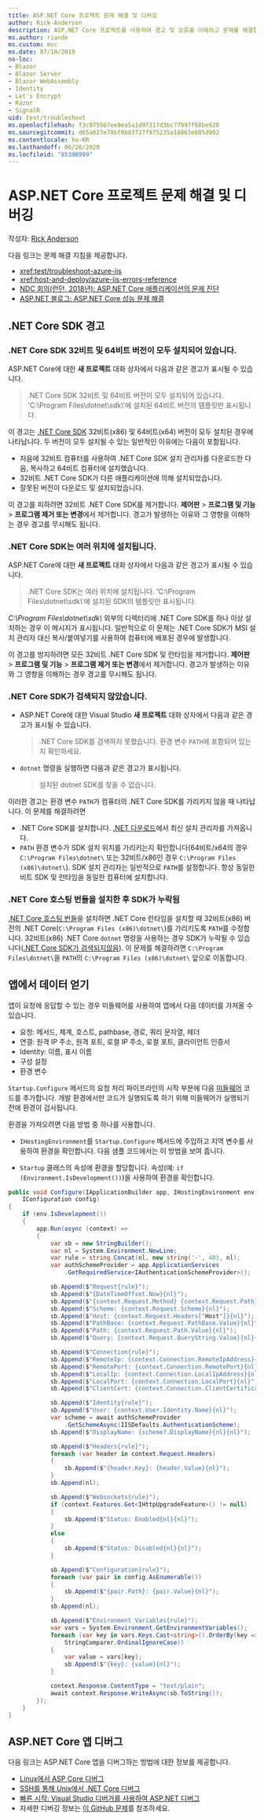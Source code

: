 ```yaml
---
title: ASP.NET Core 프로젝트 문제 해결 및 디버깅
author: Rick-Anderson
description: ASP.NET Core 프로젝트를 사용하여 경고 및 오류를 이해하고 문제를 해결합니다.
ms.author: riande
ms.custom: mvc
ms.date: 07/10/2019
no-loc:
- Blazor
- Blazor Server
- Blazor WebAssembly
- Identity
- Let's Encrypt
- Razor
- SignalR
uid: test/troubleshoot
ms.openlocfilehash: f3c975567ee9ea5a1d9f317d3bc77997f68be928
ms.sourcegitcommit: d65a027e78bf0b83727f975235a18863e685d902
ms.contentlocale: ko-KR
ms.lasthandoff: 06/26/2020
ms.locfileid: "85398999"
---
```

# <a name="troubleshoot-and-debug-aspnet-core-projects"></a>ASP.NET Core 프로젝트 문제 해결 및 디버깅

작성자: [Rick Anderson](https://twitter.com/RickAndMSFT)

다음 링크는 문제 해결 지침을 제공합니다.

* <xref:test/troubleshoot-azure-iis>
* <xref:host-and-deploy/azure-iis-errors-reference>
* [NDC 회의(런던, 2018년): ASP.NET Core 애플리케이션의 문제 진단](https://www.youtube.com/watch?v=RYI0DHoIVaA)
* [ASP.NET 블로그: ASP.NET Core 성능 문제 해결](https://blogs.msdn.microsoft.com/webdev/2018/05/23/asp-net-core-performance-improvements/)

## <a name="net-core-sdk-warnings"></a>.NET Core SDK 경고

### <a name="both-the-32-bit-and-64-bit-versions-of-the-net-core-sdk-are-installed"></a>.NET Core SDK 32비트 및 64비트 버전이 모두 설치되어 있습니다.

ASP.NET Core에 대한 **새 프로젝트** 대화 상자에서 다음과 같은 경고가 표시될 수 있습니다.

> .NET Core SDK 32비트 및 64비트 버전이 모두 설치되어 있습니다. 'C:\\Program Files\\dotnet\\sdk\\'에 설치된 64비트 버전의 템플릿만 표시됩니다.

이 경고는 [.NET Core SDK](https://dotnet.microsoft.com/download/dotnet-core) 32비트(x86) 및 64비트(x64) 버전이 모두 설치된 경우에 나타납니다. 두 버전이 모두 설치될 수 있는 일반적인 이유에는 다음이 포함됩니다.

* 처음에 32비트 컴퓨터를 사용하여 .NET Core SDK 설치 관리자를 다운로드한 다음, 복사하고 64비트 컴퓨터에 설치했습니다.
* 32비트 .NET Core SDK가 다른 애플리케이션에 의해 설치되었습니다.
* 잘못된 버전이 다운로드 및 설치되었습니다.

이 경고를 피하려면 32비트 .NET Core SDK를 제거합니다. **제어판** > **프로그램 및 기능** > **프로그램 제거 또는 변경**에서 제거합니다. 경고가 발생하는 이유와 그 영향을 이해하는 경우 경고를 무시해도 됩니다.

### <a name="the-net-core-sdk-is-installed-in-multiple-locations"></a>.NET Core SDK는 여러 위치에 설치됩니다.

ASP.NET Core에 대한 **새 프로젝트** 대화 상자에서 다음과 같은 경고가 표시될 수 있습니다.

> .NET Core SDK는 여러 위치에 설치됩니다. 'C:\\Program Files\\dotnet\\sdk\\'에 설치된 SDK의 템플릿만 표시됩니다.

*C:\\Program Files\\dotnet\\sdk\\* 외부의 디렉터리에 .NET Core SDK를 하나 이상 설치하는 경우 이 메시지가 표시됩니다. 일반적으로 이 문제는 .NET Core SDK가 MSI 설치 관리자 대신 복사/붙여넣기를 사용하여 컴퓨터에 배포된 경우에 발생합니다.

이 경고를 방지하려면 모든 32비트 .NET Core SDK 및 런타임을 제거합니다. **제어판** > **프로그램 및 기능** > **프로그램 제거 또는 변경**에서 제거합니다. 경고가 발생하는 이유와 그 영향을 이해하는 경우 경고를 무시해도 됩니다.

### <a name="no-net-core-sdks-were-detected"></a>.NET Core SDK가 검색되지 않았습니다.

* ASP.NET Core에 대한 Visual Studio **새 프로젝트** 대화 상자에서 다음과 같은 경고가 표시될 수 있습니다.

  > .NET Core SDK를 검색하지 못했습니다. 환경 변수 `PATH`에 포함되어 있는지 확인하세요.

* `dotnet` 명령을 실행하면 다음과 같은 경고가 표시됩니다.

  > 설치된 dotnet SDK를 찾을 수 없습니다.

이러한 경고는 환경 변수 `PATH`가 컴퓨터의 .NET Core SDK를 가리키지 않을 때 나타납니다. 이 문제를 해결하려면

* .NET Core SDK를 설치합니다. [.NET 다운로드](https://dotnet.microsoft.com/download)에서 최신 설치 관리자를 가져옵니다.
* `PATH` 환경 변수가 SDK 설치 위치를 가리키는지 확인합니다(64비트/x64의 경우 `C:\Program Files\dotnet\` 또는 32비트/x86인 경우 `C:\Program Files (x86)\dotnet\`). SDK 설치 관리자는 일반적으로 `PATH`를 설정합니다. 항상 동일한 비트 SDK 및 런타임을 동일한 컴퓨터에 설치합니다.

### <a name="missing-sdk-after-installing-the-net-core-hosting-bundle"></a>.NET Core 호스팅 번들을 설치한 후 SDK가 누락됨

[.NET Core 호스팅 번들](xref:host-and-deploy/iis/index#install-the-net-core-hosting-bundle)을 설치하면 .NET Core 런타임을 설치할 때 32비트(x86) 버전의 .NET Core(`C:\Program Files (x86)\dotnet\`)를 가리키도록 `PATH`를 수정합니다. 32비트(x86) .NET Core `dotnet` 명령을 사용하는 경우 SDK가 누락될 수 있습니다([.NET Core SDK가 검색되지않음](#no-net-core-sdks-were-detected)). 이 문제를 해결하려면 `C:\Program Files\dotnet\`을 `PATH`의 `C:\Program Files (x86)\dotnet\` 앞으로 이동합니다.

## <a name="obtain-data-from-an-app"></a>앱에서 데이터 얻기

앱이 요청에 응답할 수 있는 경우 미들웨어를 사용하여 앱에서 다음 데이터를 가져올 수 있습니다.

* 요청: 메서드, 체계, 호스트, pathbase, 경로, 쿼리 문자열, 헤더
* 연결: 원격 IP 주소, 원격 포트, 로컬 IP 주소, 로컬 포트, 클라이언트 인증서
* Identity: 이름, 표시 이름
* 구성 설정
* 환경 변수

`Startup.Configure` 메서드의 요청 처리 파이프라인의 시작 부분에 다음 [미들웨어](xref:fundamentals/middleware/index#create-a-middleware-pipeline-with-iapplicationbuilder) 코드를 추가합니다. 개발 환경에서만 코드가 실행되도록 하기 위해 미들웨어가 실행되기 전에 환경이 검사됩니다.

환경을 가져오려면 다음 방법 중 하나를 사용합니다.

* `IHostingEnvironment`를 `Startup.Configure` 메서드에 주입하고 지역 변수를 사용하여 환경을 확인합니다. 다음 샘플 코드에서는 이 방법을 보여 줍니다.

* `Startup` 클래스의 속성에 환경을 할당합니다. 속성(예: `if (Environment.IsDevelopment())`)을 사용하여 환경을 확인합니다.

```csharp
public void Configure(IApplicationBuilder app, IHostingEnvironment env, 
    IConfiguration config)
{
    if (env.IsDevelopment())
    {
        app.Run(async (context) =>
        {
            var sb = new StringBuilder();
            var nl = System.Environment.NewLine;
            var rule = string.Concat(nl, new string('-', 40), nl);
            var authSchemeProvider = app.ApplicationServices
                .GetRequiredService<IAuthenticationSchemeProvider>();

            sb.Append($"Request{rule}");
            sb.Append($"{DateTimeOffset.Now}{nl}");
            sb.Append($"{context.Request.Method} {context.Request.Path}{nl}");
            sb.Append($"Scheme: {context.Request.Scheme}{nl}");
            sb.Append($"Host: {context.Request.Headers["Host"]}{nl}");
            sb.Append($"PathBase: {context.Request.PathBase.Value}{nl}");
            sb.Append($"Path: {context.Request.Path.Value}{nl}");
            sb.Append($"Query: {context.Request.QueryString.Value}{nl}{nl}");

            sb.Append($"Connection{rule}");
            sb.Append($"RemoteIp: {context.Connection.RemoteIpAddress}{nl}");
            sb.Append($"RemotePort: {context.Connection.RemotePort}{nl}");
            sb.Append($"LocalIp: {context.Connection.LocalIpAddress}{nl}");
            sb.Append($"LocalPort: {context.Connection.LocalPort}{nl}");
            sb.Append($"ClientCert: {context.Connection.ClientCertificate}{nl}{nl}");

            sb.Append($"Identity{rule}");
            sb.Append($"User: {context.User.Identity.Name}{nl}");
            var scheme = await authSchemeProvider
                .GetSchemeAsync(IISDefaults.AuthenticationScheme);
            sb.Append($"DisplayName: {scheme?.DisplayName}{nl}{nl}");

            sb.Append($"Headers{rule}");
            foreach (var header in context.Request.Headers)
            {
                sb.Append($"{header.Key}: {header.Value}{nl}");
            }
            sb.Append(nl);

            sb.Append($"Websockets{rule}");
            if (context.Features.Get<IHttpUpgradeFeature>() != null)
            {
                sb.Append($"Status: Enabled{nl}{nl}");
            }
            else
            {
                sb.Append($"Status: Disabled{nl}{nl}");
            }

            sb.Append($"Configuration{rule}");
            foreach (var pair in config.AsEnumerable())
            {
                sb.Append($"{pair.Path}: {pair.Value}{nl}");
            }
            sb.Append(nl);

            sb.Append($"Environment Variables{rule}");
            var vars = System.Environment.GetEnvironmentVariables();
            foreach (var key in vars.Keys.Cast<string>().OrderBy(key => key, 
                StringComparer.OrdinalIgnoreCase))
            {
                var value = vars[key];
                sb.Append($"{key}: {value}{nl}");
            }

            context.Response.ContentType = "text/plain";
            await context.Response.WriteAsync(sb.ToString());
        });
    }
}
```

## <a name="debug-aspnet-core-apps"></a>ASP.NET Core 앱 디버그

다음 링크는 ASP.NET Core 앱을 디버그하는 방법에 대한 정보를 제공합니다.

* [Linux에서 ASP Core 디버그](https://devblogs.microsoft.com/premier-developer/debugging-asp-core-on-linux-with-visual-studio-2017/)
* [SSH를 통해 Unix에서 .NET Core 디버그](https://devblogs.microsoft.com/devops/debugging-net-core-on-unix-over-ssh/)
* [빠른 시작: Visual Studio 디버거를 사용하여 ASP.NET 디버그](/visualstudio/debugger/quickstart-debug-aspnet)
* 자세한 디버깅 정보는 [이 GitHub 문제](https://github.com/dotnet/AspNetCore.Docs/issues/2960)를 참조하세요.
